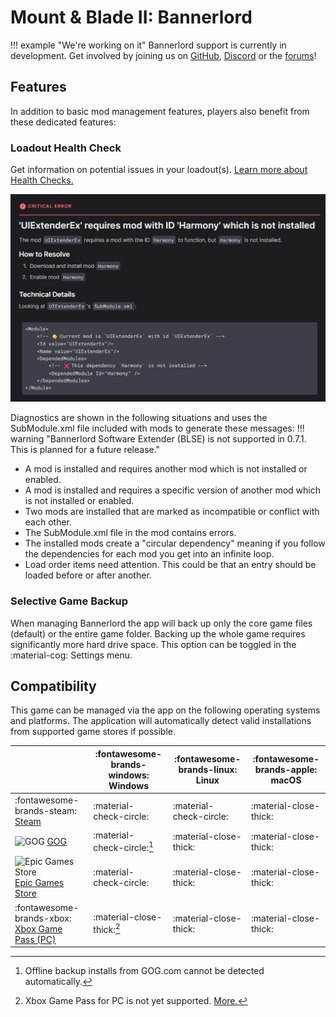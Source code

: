 # Mount & Blade II: Bannerlord

!!! example "We're working on it"
    Bannerlord support is currently in development. Get involved by joining us on [GitHub](https://github.com/Nexus-Mods/NexusMods.App/issues/new/choose), [Discord](https://discord.gg/ReWTxb93jS) or the [forums](https://forums.nexusmods.com/forum/9052-nexus-mods-app/)!

## Features
In addition to basic mod management features, players also benefit from these dedicated features:

### Loadout Health Check
Get information on potential issues in your loadout(s). [Learn more about Health Checks.](../features/HealthCheck.md)

![An example Health Check message prompting the installation of a missing mod.](../images/0.7.0/HealthCheckExampleBannerlord.webp)

Diagnostics are shown in the following situations and uses the SubModule.xml file included with mods to generate these messages: 
!!! warning "Bannerlord Software Extender (BLSE) is not supported in 0.7.1. This is planned for a future release."

- A mod is installed and requires another mod which is not installed or enabled.
- A mod is installed and requires a specific version of another mod which is not installed or enabled.
- Two mods are installed that are marked as incompatible or conflict with each other.
- The SubModule.xml file in the mod contains errors.
- The installed mods create a "circular dependency" meaning if you follow the dependencies for each mod you get into an infinite loop. 
- Load order items need attention. This could be that an entry should be loaded before or after another. 


### Selective Game Backup
When managing Bannerlord the app will back up only the core game files (default) or the entire game folder. Backing up the whole game requires significantly more hard drive space. This option can be toggled in the :material-cog: Settings menu.

## Compatibility
This game can be managed via the app on the following operating systems and platforms. The application will automatically detect valid installations from supported game stores if possible. 

|| :fontawesome-brands-windows: Windows |  :fontawesome-brands-linux: Linux | :fontawesome-brands-apple: macOS |
|---|---|---|---|
| :fontawesome-brands-steam: [Steam](https://store.steampowered.com/app/261550/Mount__Blade_II_Bannerlord/) | :material-check-circle: | :material-check-circle: | :material-close-thick: |
| <img src="../../images/GOG.com_logo_white.svg" alt="GOG" width="14"/> [GOG](https://www.gog.com/en/game/mount_blade_ii_bannerlord) | :material-check-circle:[^1] | :material-close-thick: | :material-close-thick: |
| <img src="../../images/epic-games.svg" alt="Epic Games Store" width="14"/> [Epic Games Store](https://store.epicgames.com/en-US/p/mount-and-blade-2) | :material-check-circle: | :material-close-thick: | :material-close-thick: |
| :fontawesome-brands-xbox: [Xbox Game Pass (PC)](https://www.xbox.com/en-GB/games/store/mount-blade-ii-bannerlord/9pdhwz7x3p03) | :material-close-thick:[^2] | :material-close-thick: | :material-close-thick: |

[^1]: Offline backup installs from GOG.com cannot be detected automatically.
[^2]: Xbox Game Pass for PC is not yet supported. <a href="https://github.com/Nexus-Mods/NexusMods.App/issues/1476">More.</a>

